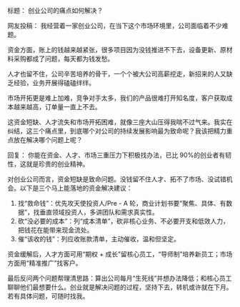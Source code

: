 标题：
创业公司的痛点如何解决？

网友投稿：
我经营着一家创业公司，在当下这个市场环境里，公司面临着不少难题。

资金方面，账上的钱越来越紧张，很多项目因为没钱推进不下去，设备更新、原材料采购都成了问题，每天都为钱发愁。

人才也留不住，公司辛苦培养的骨干，一个个被大公司高薪挖走，新招来的人又缺乏经验，业务开展得磕磕绊绊。

市场开拓更是难上加难，竞争对手太多，我们的产品很难打开知名度，客户获取成本越来越高，订单量一直上不去。

这资金短缺、人才流失和市场开拓困难，就像三座大山压得我喘不过气来。我实在纠结，这三个痛点里，到底哪个对公司的持续发展影响最为致命呢？我该把精力重点放在解决哪个问题上呢？ 

回复：
你能在资金、人才、市场三重压力下积极找办法，已比 90%的创业者有韧性，这就是珍贵的创业精神。

对创业公司而言，资金短缺是致命问题。没钱留不住人才、拓不了市场、没试错机会。以下是三个马上能落地的资金解决建议：
1. 找“救命钱”：优先攻天使投资人/Pre - A 轮，商业计划书要“聚焦、具体、有数据”，找垂直领域投资人，多讲团队和需求真实性。
2. 砍“没必要的成本”：列“成本清单”，砍非核心业务、不必要开支和低效人力，把钱花在能带来现金流处。
3. 催“该收的钱”：列应收账款清单，主动催收，温和但坚定。

资金缓解后，人才方面可用“期权 + 成长”留核心员工，“导师制”培养新员工；市场方面用“精准推广”找客户。

最后反问两个问题帮理清思路：算出公司每月“生死线”并想办法降低；和核心员工聊聊他们最想要什么。创业就是解决问题的过程，坚持下去，转机或许就在下月。若有具体问题，可随时找我。